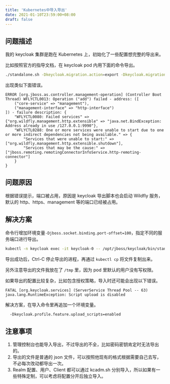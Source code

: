 ```yaml
---
title: 'Kubernetes中导入导出'
date: 2021-01-10T23:59:00+08:00
draft: false
---
```


## 问题描述

我的 keycloak 集群是跑在 Kubernetes 上，初始化了一些配置想完整的导出来。

比如按照官方的指导文档，在 keycloak pod 内用下面的命令导出。

```bash
./standalone.sh -Dkeycloak.migration.action=export -Dkeycloak.migration.provider=singleFile -Dkeycloak.migration.file=keycloak-export.json
```

出现类似下面错误。

```log
ERROR [org.jboss.as.controller.management-operation] (Controller Boot Thread) WFLYCTL0013: Operation ("add") failed - address: ([
    ("core-service" => "management"),
    ("management-interface" => "http-interface")
]) - failure description: {
    "WFLYCTL0080: Failed services" => {"org.wildfly.management.http.extensible" => "java.net.BindException: Address already in use /127.0.0.1:9990"},
    "WFLYCTL0288: One or more services were unable to start due to one or more indirect dependencies not being available." => {
        "Services that were unable to start:" => ["org.wildfly.management.http.extensible.shutdown"],
        "Services that may be the cause:" => ["jboss.remoting.remotingConnectorInfoService.http-remoting-connector"]
    }
}
```

## 问题原因

根据错误提示，端口被占用，原因是 keycloak 导出脚本也会启动 Wildfly 服务，默认的 http、https、management 等的端口已经被占用。

## 解决方案

命令行增加环境变量`-Djboss.socket.binding.port-offset=100`，指定不同的服务端口进行导出。

```bash
kubectl -n keycloak exec -it keycloak-0 -- /opt/jboss/keycloak/bin/standalone.sh -Djboss.socket.binding.port-offset=100 -Dkeycloak.migration.action=export -Dkeycloak.migration.provider=dir -Dkeycloak.migration.dir=/tmp
```

导出成功后，Ctrl-C 停止导出的进程，再通过 `kubectl cp` 将文件复制出来。

另外注意导出的文件我放在了 `/tmp` 里，因为 pod 里默认的用户没有写权限。

如果导出的配置比较复杂，比如包含授权策略，导入时还可能会出现以下错误。

```log
FATAL [org.keycloak.services] (ServerService Thread Pool -- 63) java.lang.RuntimeException: Script upload is disabled
```

解决方案，在导入命令里再追加一个环境变量。

```bash
  -Dkeycloak.profile.feature.upload_scripts=enabled
```

## 注意事项

1. 管理控制台也能导入导出，不过导出的不全，比如密码密钥肯定时无法导出的。
2. 导出的文件是普通的 json 文件，可以按照他现有的格式根据需要自己去写，不必每次改动都导出一次。
3. Realm 配置、用户、Client 都可以通过 kcadm.sh 分别导入，所以如果有一些特殊定制，可以考虑将配置分开后独立导入。
